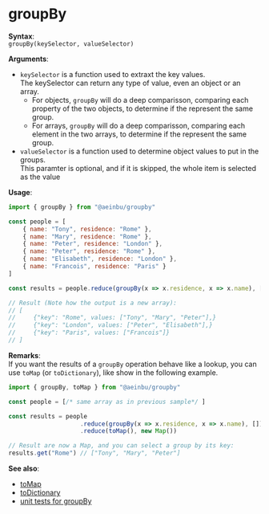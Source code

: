 # groupBy

**Syntax**:  
`groupBy(keySelector, valueSelector)`

**Arguments**:  
- `keySelector` is a function used to extraxt the key values.  
  The keySelector can return any type of value, even an object or an array.
  - For objects, `groupBy` will do a deep comparisson, comparing each property of the two
  objects, to determine if the represent the same group.
  - For arrays, `groupBy` will do a deep comparisson, comparing each element in the two
  arrays, to determine if the represent the same group.
- `valueSelector` is a function used to determine object values to put in the groups.  
  This paramter is optional, and if it is skipped, the whole item is selected as the value

**Usage**:
```javascript
import { groupBy } from "@aeinbu/groupby"

const people = [
    { name: "Tony", residence: "Rome" },
    { name: "Mary", residence: "Rome" },
    { name: "Peter", residence: "London" },
    { name: "Peter", residence: "Rome" },
    { name: "Elisabeth", residence: "London" },
    { name: "Francois", residence: "Paris" }
]

const results = people.reduce(groupBy(x => x.residence, x => x.name), [])

// Result (Note how the output is a new array):
// [
//     {"key": "Rome", values: ["Tony", "Mary", "Peter"],}
//     {"key": "London", values: ["Peter", "Elisabeth"],}
//     {"key": "Paris", values: ["Francois"]}
// ]
```
**Remarks**:  
If you want the results of a `groupBy` operation behave like a lookup, you can
use `toMap` (or `toDictionary`), like show in the following example.
```javascript
import { groupBy, toMap } from "@aeinbu/groupby"

const people = [/* same array as in previous sample*/ ]

const results = people
                    .reduce(groupBy(x => x.residence, x => x.name), [])
                    .reduce(toMap(), new Map())

// Result are now a Map, and you can select a group by its key:
results.get("Rome") // ["Tony", "Mary", "Peter"]
```

**See also**:
- [toMap](./docs/toMap.md)
- [toDictionary](./docs/toDictionary.md)
- [unit tests for groupBy](../tests/groupBy.tests.ts)
